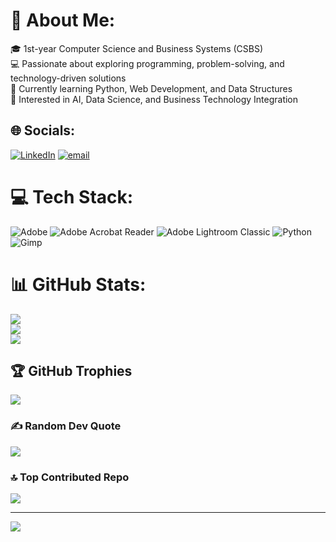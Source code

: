 # 💫 About Me:
🎓 1st-year Computer Science and Business Systems (CSBS) <br>💻 Passionate about exploring programming, problem-solving, and technology-driven solutions<br>🌱 Currently learning Python, Web Development, and Data Structures<br>🚀 Interested in AI, Data Science, and Business Technology Integration<br>


## 🌐 Socials:
[![LinkedIn](https://img.shields.io/badge/LinkedIn-%230077B5.svg?logo=linkedin&logoColor=white)](https://linkedin.com/in/aiswaryaakhilesh) [![email](https://img.shields.io/badge/Email-D14836?logo=gmail&logoColor=white)](mailto:aiswaryaakhilesh.official@gmail.com) 

# 💻 Tech Stack:
![Adobe](https://img.shields.io/badge/adobe-%23FF0000.svg?style=plastic&logo=adobe&logoColor=white) ![Adobe Acrobat Reader](https://img.shields.io/badge/Adobe%20Acrobat%20Reader-EC1C24.svg?style=plastic&logo=Adobe%20Acrobat%20Reader&logoColor=white) ![Adobe Lightroom Classic](https://img.shields.io/badge/Adobe%20Lightroom%20Classic-31A8FF.svg?style=plastic&logo=Adobe%20Lightroom%20Classic&logoColor=white) ![Python](https://img.shields.io/badge/python-3670A0?style=plastic&logo=python&logoColor=ffdd54) ![Gimp](https://img.shields.io/badge/Gimp-657D8B?style=plastic&logo=gimp&logoColor=FFFFFF)
# 📊 GitHub Stats:
![](https://github-readme-stats.vercel.app/api?username=aiswaryaakhilesh&theme=midnight-purple&hide_border=false&include_all_commits=false&count_private=false)<br/>
![](https://nirzak-streak-stats.vercel.app/?user=aiswaryaakhilesh&theme=midnight-purple&hide_border=false)<br/>
![](https://github-readme-stats.vercel.app/api/top-langs/?username=aiswaryaakhilesh&theme=midnight-purple&hide_border=false&include_all_commits=false&count_private=false&layout=compact)

## 🏆 GitHub Trophies
![](https://github-profile-trophy.vercel.app/?username=aiswaryaakhilesh&theme=tokyonight&no-frame=false&no-bg=true&margin-w=4)

### ✍️ Random Dev Quote
![](https://quotes-github-readme.vercel.app/api?type=horizontal&theme=tokyonight)

### 🔝 Top Contributed Repo
![](https://github-contributor-stats.vercel.app/api?username=aiswaryaakhilesh&limit=5&theme=tokyonight&combine_all_yearly_contributions=true)

---
[![](https://visitcount.itsvg.in/api?id=aiswaryaakhilesh&icon=0&color=10)](https://visitcount.itsvg.in)

<!-- Proudly created with GPRM ( https://gprm.itsvg.in ) -->

